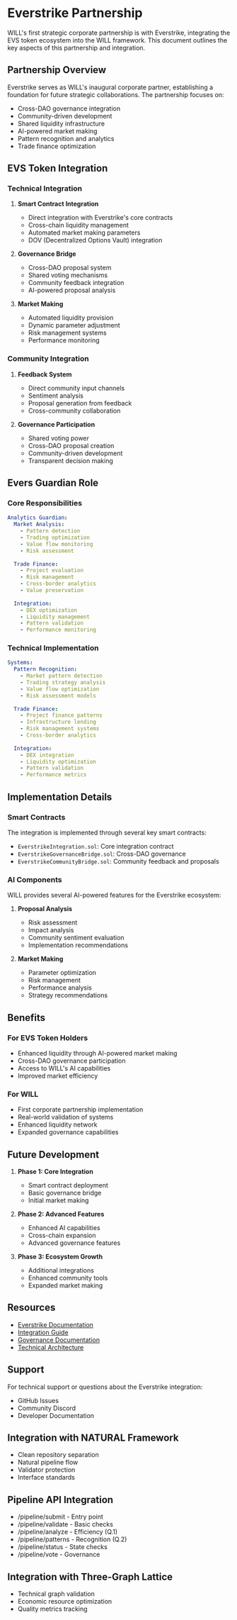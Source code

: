 # Everstrike Partnership

WILL's first strategic corporate partnership is with Everstrike, integrating the EVS token ecosystem into the WILL framework. This document outlines the key aspects of this partnership and integration.

## Partnership Overview

Everstrike serves as WILL's inaugural corporate partner, establishing a foundation for future strategic collaborations. The partnership focuses on:

- Cross-DAO governance integration
- Community-driven development
- Shared liquidity infrastructure
- AI-powered market making
- Pattern recognition and analytics
- Trade finance optimization

## EVS Token Integration

### Technical Integration

1. **Smart Contract Integration**
   - Direct integration with Everstrike's core contracts
   - Cross-chain liquidity management
   - Automated market making parameters
   - DOV (Decentralized Options Vault) integration

2. **Governance Bridge**
   - Cross-DAO proposal system
   - Shared voting mechanisms
   - Community feedback integration
   - AI-powered proposal analysis

3. **Market Making**
   - Automated liquidity provision
   - Dynamic parameter adjustment
   - Risk management systems
   - Performance monitoring

### Community Integration

1. **Feedback System**
   - Direct community input channels
   - Sentiment analysis
   - Proposal generation from feedback
   - Cross-community collaboration

2. **Governance Participation**
   - Shared voting power
   - Cross-DAO proposal creation
   - Community-driven development
   - Transparent decision making

## Evers Guardian Role

### Core Responsibilities
```yaml
Analytics Guardian:
  Market Analysis:
    - Pattern detection
    - Trading optimization
    - Value flow monitoring
    - Risk assessment
    
  Trade Finance:
    - Project evaluation
    - Risk management
    - Cross-border analytics
    - Value preservation
    
  Integration:
    - DEX optimization
    - Liquidity management
    - Pattern validation
    - Performance monitoring
```

### Technical Implementation
```yaml
Systems:
  Pattern Recognition:
    - Market pattern detection
    - Trading strategy analysis
    - Value flow optimization
    - Risk assessment models
    
  Trade Finance:
    - Project finance patterns
    - Infrastructure lending
    - Risk management systems
    - Cross-border analytics
    
  Integration:
    - DEX integration
    - Liquidity optimization
    - Pattern validation
    - Performance metrics
```

## Implementation Details

### Smart Contracts

The integration is implemented through several key smart contracts:

- `EverstrikeIntegration.sol`: Core integration contract
- `EverstrikeGovernanceBridge.sol`: Cross-DAO governance
- `EverstrikeCommunityBridge.sol`: Community feedback and proposals

### AI Components

WILL provides several AI-powered features for the Everstrike ecosystem:

1. **Proposal Analysis**
   - Risk assessment
   - Impact analysis
   - Community sentiment evaluation
   - Implementation recommendations

2. **Market Making**
   - Parameter optimization
   - Risk management
   - Performance analysis
   - Strategy recommendations

## Benefits

### For EVS Token Holders
- Enhanced liquidity through AI-powered market making
- Cross-DAO governance participation
- Access to WILL's AI capabilities
- Improved market efficiency

### For WILL
- First corporate partnership implementation
- Real-world validation of systems
- Enhanced liquidity network
- Expanded governance capabilities

## Future Development

1. **Phase 1: Core Integration**
   - Smart contract deployment
   - Basic governance bridge
   - Initial market making

2. **Phase 2: Advanced Features**
   - Enhanced AI capabilities
   - Cross-chain expansion
   - Advanced governance features

3. **Phase 3: Ecosystem Growth**
   - Additional integrations
   - Enhanced community tools
   - Expanded market making

## Resources

- [Everstrike Documentation](https://docs.everstrike.io)
- [Integration Guide](Integration-Guide.md)
- [Governance Documentation](Community-Guidelines.md)
- [Technical Architecture](Architecture.md)

## Support

For technical support or questions about the Everstrike integration:
- GitHub Issues
- Community Discord
- Developer Documentation


## Integration with NATURAL Framework
- Clean repository separation
- Natural pipeline flow
- Validator protection
- Interface standards

## Pipeline API Integration
- /pipeline/submit - Entry point
- /pipeline/validate - Basic checks
- /pipeline/analyze - Efficiency (Q.1)
- /pipeline/patterns - Recognition (Q.2)
- /pipeline/status - State checks
- /pipeline/vote - Governance

## Integration with Three-Graph Lattice
- Technical graph validation
- Economic resource optimization
- Quality metrics tracking